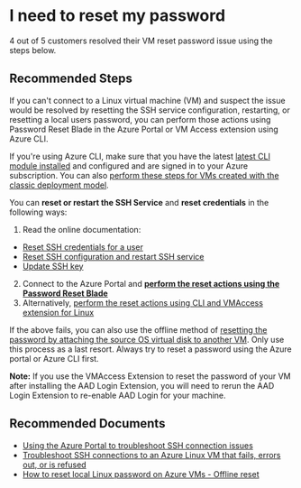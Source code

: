 <properties  
              pageTitle="I need to reset my password"
              description="I need to reset my password"
              service=""
              resource=""
              authors="ScottAzure"
              ms.author="scotro"
              displayOrder=""
              selfHelpType="generic"
              supportTopicIds="32615529"
              resourceTags=""
              productPesIds="15571,15797,16454,16470"
              cloudEnvironments="public"
              articleId="28c55293-b977-4d19-b98c-338f450a6aa4"
/>

# I need to reset my password

4 out of 5 customers resolved their VM reset password issue using the steps below.<br>

## **Recommended Steps**

If you can't connect to a Linux virtual machine (VM) and suspect the issue would be resolved by resetting the SSH service configuration, restarting, or resetting a local users password, you can perform those actions using Password Reset Blade in the Azure Portal or VM Access extension using Azure CLI.<br>

If you're using Azure CLI, make sure that you have the latest [latest CLI module installed](https://docs.microsoft.com/cli/azure/install-azure-cli?view=azure-cli-latest) and configured and are signed in to your Azure subscription. You can also [perform these steps for VMs created with the classic deployment model](https://docs.microsoft.com/azure/virtual-machines/troubleshooting/troubleshoot-ssh-connection#vms-created-by-using-the-classic-deployment-model).

You can **reset or restart the SSH Service** and **reset credentials** in the following ways:<br>

1. Read the online documentation:<br>

  * [Reset SSH credentials for a user](https://docs.microsoft.com/azure/virtual-machines/troubleshooting/troubleshoot-ssh-connection#reset-ssh-credentials-for-a-user)<br>
  * [Reset SSH configuration and restart SSH service](https://docs.microsoft.com/azure/virtual-machines/troubleshooting/troubleshoot-ssh-connection#reset-the-ssh-configuration)<br>
  * [Update SSH key](https://docs.microsoft.com/azure/virtual-machines/troubleshooting/troubleshoot-ssh-connection#use-the-azure-portal)

2. Connect to the Azure Portal and **[perform the reset actions using the Password Reset Blade](data-blade:Microsoft_Azure_Compute.VirtualMachinePasswordReset.id.$resourceId)**<br>
3. Alternatively, [perform the reset actions using CLI and VMAccess extension for Linux](https://docs.microsoft.com/azure/virtual-machines/extensions/vmaccess#ways-to-use-the-vmaccess-extension)

If the above fails, you can also use the offline method of [resetting the password by attaching the source OS virtual disk to another VM](https://docs.microsoft.com/azure/virtual-machines/troubleshooting/reset-password). Only use this process as a last resort. Always try to reset a password using the Azure portal or Azure CLI first.

**Note:** If you use the VMAccess Extension to reset the password of your VM after installing the AAD Login Extension, you will need to rerun the AAD Login Extension to re-enable AAD Login for your machine.

## **Recommended Documents**

* [Using the Azure Portal to troubleshoot SSH connection issues](https://docs.microsoft.com/azure/virtual-machines/troubleshooting/troubleshoot-ssh-connection#use-the-azure-portal)<br>
* [Troubleshoot SSH connections to an Azure Linux VM that fails, errors out, or is refused](https://docs.microsoft.com/azure/virtual-machines/troubleshooting/troubleshoot-ssh-connection)<br>
* [How to reset local Linux password on Azure VMs - Offline reset](https://docs.microsoft.com/azure/virtual-machines/troubleshooting/reset-password)
